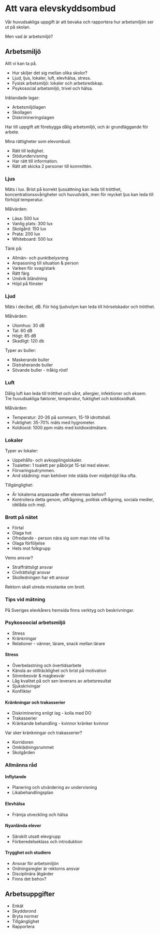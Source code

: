 # Att vara elevskyddsombud

Vår huvudsakliga uppgift är att bevaka och rapportera hur arbetsmiljön ser ut på skolan.

Men vad är arbetsmiljö?

## Arbetsmiljö
Allt vi kan ta på.
+ Hur skiljer det sig mellan olika skolor?
+ Ljud, ljus, lokaler, luft, elevhälsa, stress.
+ Fysisk arbetsmiljö: lokaler och arbetsredskap.
+ Psykosocial arbetsmiljö, trivel och hälsa.

Inblandade lagar:
+ Arbetsmiljölagen
+ Skollagen
+ Diskrimineringslagen

Har till uppgift att förebygga dålig arbetsmiljö, och är grundläggande för arbete.

Mina rättigheter som elevombud.
+ Rätt till ledighet.
+ Stödundervisning
+ Har rätt till information.
+ Rätt att skicka 2 personer till kommittén.

### Ljus
Mäts i lux. Brist på korrekt ljussättning kan leda till trötthet, koncentrationssvårigheter och huvudvärk, men för mycket ljus kan 
leda till förhöjd temperatur.  

Målvärden:
+ Läsa: 500 lux
+ Vanlig plats: 300 lux
+ Skolgård: 150 lux
+ Prata: 200 lux
+ Whiteboard: 500 lux

Tänk på:
+ Allmän- och punktbelysning
+ Anpassning till situation & person
+ Varken för svag/stark
+ Rätt färg
+ Undvik bländning
+ Höjd på fönster

### Ljud
Mäts i decibel, dB. För hög ljudvolym kan leda till hörselskador och trötthet.

Målvärden:
+ Utomhus: 30 dB
+ Tal: 60 dB
+ Högt: 85 dB
+ Skadligt: 120 db

Typer av buller:
+ Maskerande buller
+ Distraherande buller
+ Sövande buller - tråkig röst!

### Luft
Dålig luft kan leda till trötthet och sånt, allergier, infektioner och eksem.  
Tre huvudsakliga faktorer, temperatur, fuktighet och koldioxidhalt.

Målvärden:
+ Temperatur: 20-26 på sommarn, 15-19 idrottshall.
+ Fuktighet: 35-70% mäts med hygrometer.
+ Koldioxid: 1000 ppm mäts med koldioxidmätare.

### Lokaler
Typer av lokaler:
+ Uppehålls- och avkopplingslokaler.
+ Toaletter: 1 toalett per påbörjat 15-tal med elever.
+ Förvaringsutrymmen.
+ And städning: man behöver inte städa över midjehöjd lika ofta.

Tillgänglighet:
+ Är lokalerna anpassade efter elevernas behov?
+ Kontrollera detta genom, utfrågning, politisk utfrågning, sociala medier, idélåda och mejl.

### Brott på nätet
+ Förtal
+ Olaga hot
+ Ofredande - person nära sig som man inte vill ha
+ Olaga förföljelse
+ Hets mot folkgrupp

Vems ansvar?
+ Straffrättsligt ansvar
+ Civilrättsligt ansvar
+ Skolledningen har ett ansvar

Rektorn skall utreda misstanke om brott.

### Tips vid mätning
På Sveriges elevkårers hemsida finns verktyg och beskrivningar.

### Psykosoocial arbetsmiljö
+ Stress
+ Kränkningar
+ Relationer - vänner, lärare, snack mellan lärare

#### Stress
+ Överbelastning och övertidsarbete
+ Känsla av otillräcklighet och brist på motivation
+ Sömnbesvär & magbesvär
+ Låg kvalitet på och sen leverans av arbetsresultat
+ Sjukskrivingar
+ Konflikter

#### Kränkningar och trakasserier
+ Diskriminering enligt lag - kolla med DO
+ Trakasserier
+ Kränkande behandling - kvinnor kränker kvinnor

Var sker kränkningar och trakasserier?
+ Korridoren
+ Omklädningsrummet
+ Skolgården

### Allmänna råd

#### Inflytande
+ Planering och utvärdering av undervisning
+ Likabehandlingsplan

#### Elevhälsa
+ Främja utveckling och hälsa

#### Nyanlända elever
+ Särskilt utsatt elevgrupp
+ Förberedelseklass och introduktion

#### Trygghet och studiero
+ Ansvar för arbetsmiljön
+ Ordningsregler är rektorns ansvar
+ Disciplinära åtgärder
+ Finns det behov?

## Arbetsuppgifter
+ Enkät
+ Skyddsrond
+ Bryta normer
+ Tillgänglighet
+ Rapportera

